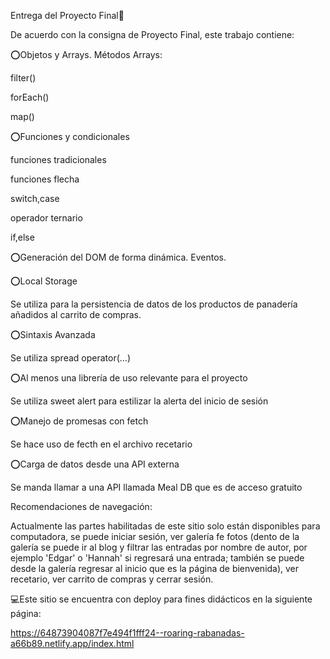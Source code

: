 Entrega del Proyecto Final🎊

De acuerdo con la consigna de Proyecto Final, este trabajo contiene:

⭕Objetos y Arrays. Métodos Arrays:

filter() 

forEach() 

map()

⭕Funciones y condicionales

funciones tradicionales

funciones flecha

switch,case

operador ternario 

if,else

⭕Generación del DOM de forma dinámica. Eventos.

⭕Local Storage

Se utiliza para la persistencia de datos  de los productos de panadería añadidos al carrito de compras.

⭕Sintaxis Avanzada

Se utiliza spread operator(...)

⭕Al menos una librería de uso relevante para el proyecto

Se utiliza sweet alert para estilizar la alerta del inicio de sesión

⭕Manejo de promesas con fetch

Se  hace uso de fecth en el archivo recetario

⭕Carga de datos desde una API externa

Se  manda llamar a una API llamada  Meal DB que es de acceso gratuito

Recomendaciones de navegación:

Actualmente las partes habilitadas de este sitio solo están disponibles para computadora, se puede iniciar sesión, ver galería fe fotos (dento de la galería se puede ir al blog y filtrar las entradas por nombre de autor, por ejemplo 'Edgar' o 'Hannah' si regresará una entrada; también se puede desde la galería regresar al inicio que es la página de bienvenida), ver recetario, ver carrito de compras y cerrar sesión. 

💻Este sitio se encuentra con deploy para fines didácticos en la siguiente página:

https://64873904087f7e494f1fff24--roaring-rabanadas-a66b89.netlify.app/index.html
